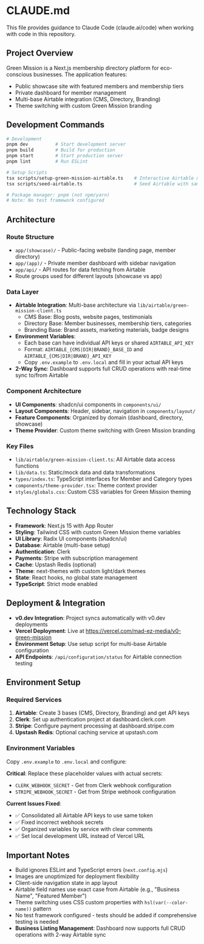 # CLAUDE.md

This file provides guidance to Claude Code (claude.ai/code) when working with code in this repository.

## Project Overview

Green Mission is a Next.js membership directory platform for eco-conscious businesses. The application features:
- Public showcase site with featured members and membership tiers
- Private dashboard for member management
- Multi-base Airtable integration (CMS, Directory, Branding)
- Theme switching with custom Green Mission branding

## Development Commands

```bash
# Development
pnpm dev          # Start development server
pnpm build        # Build for production
pnpm start        # Start production server
pnpm lint         # Run ESLint

# Setup Scripts
tsx scripts/setup-green-mission-airtable.ts    # Interactive Airtable multi-base setup
tsx scripts/seed-airtable.ts                   # Seed Airtable with sample data

# Package manager: pnpm (not npm/yarn)
# Note: No test framework configured
```

## Architecture

### Route Structure
- `app/(showcase)/` - Public-facing website (landing page, member directory)
- `app/(app)/` - Private member dashboard with sidebar navigation
- `app/api/` - API routes for data fetching from Airtable
- Route groups used for different layouts (showcase vs app)

### Data Layer
- **Airtable Integration**: Multi-base architecture via `lib/airtable/green-mission-client.ts`
  - CMS Base: Blog posts, website pages, testimonials
  - Directory Base: Member businesses, membership tiers, categories  
  - Branding Base: Brand assets, marketing materials, badge designs
- **Environment Variables**: 
  - Each base can have individual API keys or shared `AIRTABLE_API_KEY`
  - Format: `AIRTABLE_{CMS|DIR|BRAND}_BASE_ID` and `AIRTABLE_{CMS|DIR|BRAND}_API_KEY`
  - Copy `.env.example` to `.env.local` and fill in your actual API keys
- **2-Way Sync**: Dashboard supports full CRUD operations with real-time sync to/from Airtable

### Component Architecture
- **UI Components**: shadcn/ui components in `components/ui/`
- **Layout Components**: Header, sidebar, navigation in `components/layout/`
- **Feature Components**: Organized by domain (dashboard, directory, showcase)
- **Theme Provider**: Custom theme switching with Green Mission branding

### Key Files
- `lib/airtable/green-mission-client.ts`: All Airtable data access functions
- `lib/data.ts`: Static/mock data and data transformations
- `types/index.ts`: TypeScript interfaces for Member and Category types
- `components/theme-provider.tsx`: Theme context provider
- `styles/globals.css`: Custom CSS variables for Green Mission theming

## Technology Stack

- **Framework**: Next.js 15 with App Router
- **Styling**: Tailwind CSS with custom Green Mission theme variables
- **UI Library**: Radix UI components (shadcn/ui)
- **Database**: Airtable (multi-base setup)
- **Authentication**: Clerk
- **Payments**: Stripe with subscription management
- **Cache**: Upstash Redis (optional)
- **Theme**: next-themes with custom light/dark themes
- **State**: React hooks, no global state management
- **TypeScript**: Strict mode enabled

## Deployment & Integration

- **v0.dev Integration**: Project syncs automatically with v0.dev deployments
- **Vercel Deployment**: Live at <https://vercel.com/mad-ez-media/v0-green-mission>
- **Environment Setup**: Use setup script for multi-base Airtable configuration
- **API Endpoints**: `/api/configuration/status` for Airtable connection testing

## Environment Setup

### Required Services
1. **Airtable**: Create 3 bases (CMS, Directory, Branding) and get API keys
2. **Clerk**: Set up authentication project at dashboard.clerk.com
3. **Stripe**: Configure payment processing at dashboard.stripe.com
4. **Upstash Redis**: Optional caching service at upstash.com

### Environment Variables
Copy `.env.example` to `.env.local` and configure:

**Critical**: Replace these placeholder values with actual secrets:
- `CLERK_WEBHOOK_SECRET` - Get from Clerk webhook configuration
- `STRIPE_WEBHOOK_SECRET` - Get from Stripe webhook configuration

**Current Issues Fixed**:
- ✅ Consolidated all Airtable API keys to use same token
- ✅ Fixed incorrect webhook secrets
- ✅ Organized variables by service with clear comments
- ✅ Set local development URL instead of Vercel URL

## Important Notes

- Build ignores ESLint and TypeScript errors (`next.config.mjs`)
- Images are unoptimized for deployment flexibility
- Client-side navigation state in app layout
- Airtable field names use exact case from Airtable (e.g., "Business Name", "Featured Member")
- Theme switching uses CSS custom properties with `hsl(var(--color-name))` pattern
- No test framework configured - tests should be added if comprehensive testing is needed
- **Business Listing Management**: Dashboard now supports full CRUD operations with 2-way Airtable sync

